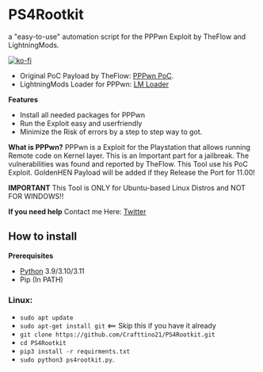 # PS4Rootkit
a "easy-to-use" automation script for the PPPwn Exploit by TheFlow and LightningMods.

[![ko-fi](https://ko-fi.com/img/githubbutton_sm.svg)](https://ko-fi.com/X8X7MF230)

- Original PoC Payload by TheFlow: [PPPwn PoC](https://github.com/TheOfficialFloW/PPPwn).
- LightningMods Loader for PPPwn: [LM Loader](https://github.com/LightningMods/PPPwn)


**Features**
* Install all needed packages for PPPwn 
* Run the Exploit easy and userfriendly
* Minimize the Risk of errors by a step to step way to got.

**What is PPPwn?**
PPPwn is a Exploit for the Playstation that allows running Remote code on Kernel layer.
This is an Important part for a jailbreak. The vulnerabilities was found and reported by TheFlow.
This Tool use his PoC Exploit. GoldenHEN Payload will be added if they Release the Port for 11.00!

**IMPORTANT**
This Tool is ONLY for Ubuntu-based Linux Distros and NOT FOR WINDOWS!!

**If you need help**
Contact me Here: [Twitter](https://twitter.com/WeepingTheReal)

## How to install
**Prerequisites**  
* [Python](https://www.python.org/downloads) 3.9/3.10/3.11
* Pip (In PATH)
  
 
### Linux:
* `sudo apt update`  
* `sudo apt-get install git` <== Skip this if you have it already  
* `git clone https://github.com/Crafttino21/PS4Rootkit.git`
* `cd PS4Rootkit`
* `pip3 install -r requirments.txt`
* `sudo python3 ps4rootkit.py`.


  
 


